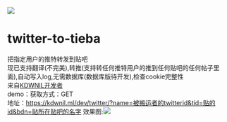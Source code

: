 ![](https://kdwnil.ml/favicon.ico)
# twitter-to-tieba
把指定用户的推特转发到贴吧<br />
现已支持翻译(不完美),转推(支持转任何推特用户的推到任何贴吧的任何帖子里面),自动写入log,无需数据库(数据库版待开发),检查cookie完整性<br />
来自[KDWNIL开发者](https://kdwnil.ml)<br />
demo：获取方式：GET<br />地址：https://kdwnil.ml/dev/twitter/?name=被搬运者的twitterid&tid=贴的id&bdn=贴所在贴吧的名字
效果图:![](https://github.com/yaoyichi2011/kdwnilpic/blob/master/twtotb1.png)
